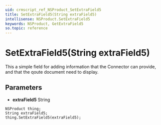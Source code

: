 ```yaml
---
uid: crmscript_ref_NSProduct_SetExtraField5
title: SetExtraField5(String extraField5)
intellisense: NSProduct.SetExtraField5
keywords: NSProduct, GetExtraField5
so.topic: reference
---
```


# SetExtraField5(String extraField5)

This a simple field for adding information that the Connector can provide, and that the qoute document need to display.

## Parameters

* **extraField5** String

```crmscript
NSProduct thing;
String extraField5;
thing.SetExtraField5(extraField5);
```

